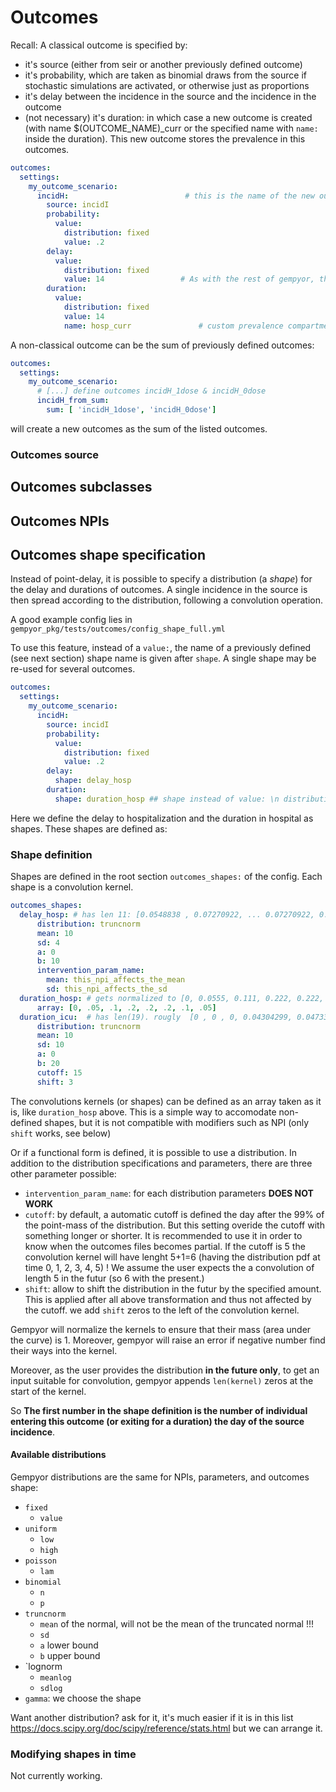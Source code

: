 # Outcomes

Recall: A classical outcome is specified by:
- it's source (either from seir or another previously defined outcome)
- it's probability, which are taken as binomial draws from the source if stochastic simulations are activated, or otherwise just as proportions
- it's delay between the incidence in the source and the incidence in the outcome
- (not necessary) it's duration: in which case a new outcome is created (with name $(OUTCOME_NAME)_curr or the specified name with `name:` inside the duration). This new outcome stores the prevalence in this outcomes.

```yaml
outcomes: 
  settings:
    my_outcome_scenario:
      incidH:                          # this is the name of the new outcome.
        source: incidI
        probability:
          value:
            distribution: fixed
            value: .2
        delay:
          value:
            distribution: fixed
            value: 14                 # As with the rest of gempyor, the unit is [days]
        duration:
          value:
            distribution: fixed
            value: 14
            name: hosp_curr               # custom prevalence compartment name goes here.
```

A non-classical outcome can be the sum of previously defined outcomes:
```yaml
outcomes: 
  settings:
    my_outcome_scenario:
      # [...] define outcomes incidH_1dose & incidH_0dose 
      incidH_from_sum:                                              
        sum: [ 'incidH_1dose', 'incidH_0dose']
```
will create a new outcomes as the sum of the listed outcomes.

### Outcomes source

## Outcomes subclasses


## Outcomes NPIs


## Outcomes shape specification
Instead of point-delay, it is possible to specify a distribution (a _shape_) for the delay and durations of outcomes. A single incidence in the source is then spread according to the distribution, following a convolution operation.

A good example config lies in `gempyor_pkg/tests/outcomes/config_shape_full.yml`

To use this feature, instead of a `value:`, the name of a previously defined (see next section) shape name is given after `shape`. A single shape may be re-used for several outcomes.
```yaml
outcomes: 
  settings:
    my_outcome_scenario:
      incidH:
        source: incidI
        probability:
          value:
            distribution: fixed
            value: .2
        delay:
          shape: delay_hosp
        duration:
          shape: duration_hosp ## shape instead of value: \n distribution: fixed, ...
```
Here we define the delay to hospitalization and the duration in hospital as shapes. These shapes are defined as:

### Shape definition
Shapes are defined in the root section `outcomes_shapes:` of the config. Each shape is a convolution kernel.
```yaml
outcomes_shapes:
  delay_hosp: # has len 11: [0.0548838 , 0.07270922, ... 0.07270922, 0.0548838 ]
      distribution: truncnorm
      mean: 10
      sd: 4
      a: 0
      b: 10
      intervention_param_name:
        mean: this_npi_affects_the_mean
        sd: this_npi_affects_the_sd
  duration_hosp: # gets normalized to [0, 0.0555, 0.111, 0.222, 0.222, 0.222, 0.111, 0.0555], see below
      array: [0, .05, .1, .2, .2, .2, .1, .05]
  duration_icu:  # has len(19). rougly  [0 , 0 , 0, 0.04304299, 0.04733261, 0.05153182, ..., 0.06784, 0.0655, 0.0626]
      distribution: truncnorm
      mean: 10
      sd: 10
      a: 0
      b: 20
      cutoff: 15
      shift: 3
```
The convolutions kernels (or shapes) can be defined as an array taken as it is, like `duration_hosp` above. This is a simple way to accomodate non-defined shapes, but it is not compatible with modifiers such as NPI (only `shift` works, see below)

Or if a functional form is defined, it is possible to use a distribution. In addition to the distribution specifications and parameters, there are three other parameter possible:
- `intervention_param_name`: for each distribution parameters **DOES NOT WORK**
- `cutoff`: by default, a automatic cutoff is defined the day after the 99% of the point-mass of the distribution. But this setting overide the cutoff with something longer or shorter. It is recommended to use it in order to know when the outcomes files becomes partial. If the cutoff is 5 the convolution kernel will have lenght 5+1=6 (having the distribution pdf at time 0, 1, 2, 3, 4, 5) ! We assume the user expects the a convolution of length 5 in the futur (so 6 with the present.)
- `shift`: allow to shift the distribution in the futur by the specified amount. This is applied after all above transformation and thus not affected by the cutoff. we add `shift` zeros to the left of the convolution kernel. 

Gempyor will normalize the kernels to ensure that their mass (area under the curve) is 1. Moreover, gempyor will raise an error if negative number find their ways into the kernel.

Moreover, as the user provides the distribution **in the future only**, to get an input suitable for convolution, gempyor appends `len(kernel)` zeros at the start of the kernel.

So **The first number in the shape definition is the number of individual entering this outcome (or exiting for a duration) the day of the source incidence**.

#### Available distributions
Gempyor distributions are the same for NPIs, parameters, and outcomes shape:
- `fixed`
    - `value`
- `uniform`
    - `low`
    - `high`
- `poisson`
    - `lam`
- `binomial`
    - `n`
    - `p`
- `truncnorm`
    - `mean` of the normal, will not be the mean of the truncated normal !!!
    - `sd`
    - `a` lower bound
    - `b` upper bound
- `lognorm
    - `meanlog`
    - `sdlog`
- `gamma`: we choose the shape 

Want another distribution?  ask for it, it's much easier if it is in this list https://docs.scipy.org/doc/scipy/reference/stats.html but we can arrange it. 


### Modifying shapes in time
Not currently working.
